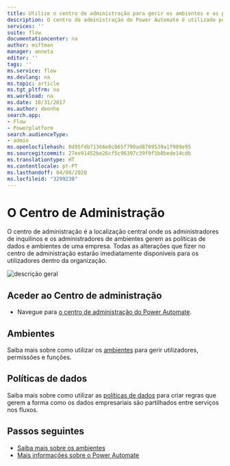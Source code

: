 ```yaml
---
title: Utilize o centro de administração para gerir os ambientes e as políticas de dados. | Microsoft Docs
description: O centro de administração do Power Automate é utilizado por administradores de inquilinos e ambientes para gerir políticas de dados e ambientes para implementações do Power Automate.
services: ''
suite: flow
documentationcenter: na
author: msftman
manager: anneta
editor: ''
tags: ''
ms.service: flow
ms.devlang: na
ms.topic: article
ms.tgt_pltfrm: na
ms.workload: na
ms.date: 10/31/2017
ms.author: deonhe
search.app:
- Flow
- Powerplatform
search.audienceType:
- admin
ms.openlocfilehash: 0d95fdb71366e0c065f790ad8709539a1f909e95
ms.sourcegitcommit: 27ee91452be26cf5c96397c39f9f5b8bede14cdb
ms.translationtype: HT
ms.contentlocale: pt-PT
ms.lasthandoff: 04/08/2020
ms.locfileid: "3299238"
---
```

# <a name="the-admin-center"></a>O Centro de Administração


O centro de administração é a localização central onde os administradores de inquilinos e os administradores de ambientes gerem as políticas de dados e ambientes de uma empresa. Todas as alterações que fizer no centro de administração estarão imediatamente disponíveis para os utilizadores dentro da organização.

![descrição geral](./media/admin-center-introduction/overview.png)

## <a name="access-the-admin-center"></a>Aceder ao Centro de administração

* Navegue para [o centro de administração do Power Automate](https://admin.flow.microsoft.com).

## <a name="environments"></a>Ambientes

Saiba mais sobre como utilizar os [ambientes](environments-overview-admin.md) para gerir utilizadores, permissões e funções.

## <a name="data-policies"></a>Políticas de dados

Saiba mais sobre como utilizar as [políticas de dados](prevent-data-loss.md) para criar regras que gerem a forma como os dados empresariais são partilhados entre serviços nos fluxos.

## <a name="next-steps"></a>Passos seguintes

* [Saiba mais sobre os ambientes](environments-overview-admin.md)
* [Mais informações sobre o Power Automate](getting-started.md)
